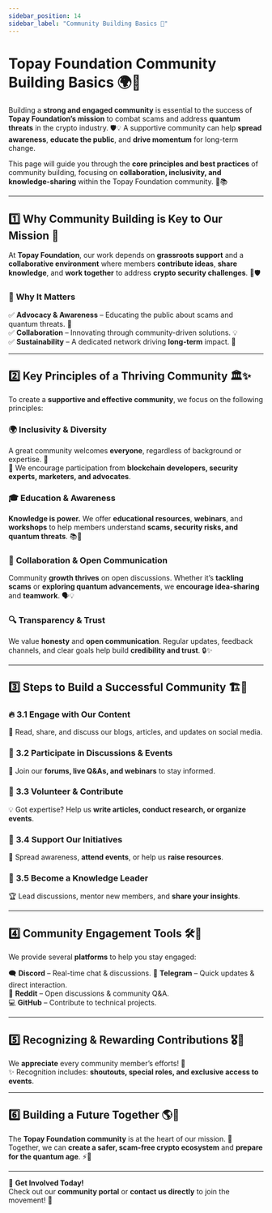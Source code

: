 ```yaml
---
sidebar_position: 14
sidebar_label: "Community Building Basics 🤝"
---
```


# **Topay Foundation Community Building Basics 🌍🚀**

Building a **strong and engaged community** is essential to the success of **Topay Foundation’s mission** to combat scams and address **quantum threats** in the crypto industry. 🛡️💡 A supportive community can help **spread awareness**, **educate the public**, and **drive momentum** for long-term change.

This page will guide you through the **core principles and best practices** of community building, focusing on **collaboration, inclusivity, and knowledge-sharing** within the Topay Foundation community. 🤝📚

---

## 1️⃣ **Why Community Building is Key to Our Mission 🎯**

At **Topay Foundation**, our work depends on **grassroots support** and a **collaborative environment** where members **contribute ideas**, **share knowledge**, and **work together** to address **crypto security challenges**. 🔐🛡️

### 🚀 **Why It Matters**

✅ **Advocacy & Awareness** – Educating the public about scams and quantum threats. 📢  
✅ **Collaboration** – Innovating through community-driven solutions. 💡  
✅ **Sustainability** – A dedicated network driving **long-term** impact. 🌱  

---

## 2️⃣ **Key Principles of a Thriving Community 🏛️✨**

To create a **supportive and effective community**, we focus on the following principles:

### 🌍 **Inclusivity & Diversity**  

A great community welcomes **everyone**, regardless of background or expertise. 🤝  
🔹 We encourage participation from **blockchain developers, security experts, marketers, and advocates**.  

### 🎓 **Education & Awareness**  

**Knowledge is power.** We offer **educational resources**, **webinars**, and **workshops** to help members understand **scams, security risks, and quantum threats**. 📚🧠  

### 🔄 **Collaboration & Open Communication**  

Community **growth thrives** on open discussions. Whether it’s **tackling scams** or **exploring quantum advancements**, we **encourage idea-sharing** and **teamwork**. 🗣️💡  

### 🔍 **Transparency & Trust**  

We value **honesty** and **open communication**. Regular updates, feedback channels, and clear goals help build **credibility and trust**. 🔒✨  

---

## 3️⃣ **Steps to Build a Successful Community 🏗️🤩**

### 🔥 **3.1 Engage with Our Content**  

📖 Read, share, and discuss our blogs, articles, and updates on social media.  

### 🎤 **3.2 Participate in Discussions & Events**  

💬 Join our **forums, live Q&As, and webinars** to stay informed.  

### 🤲 **3.3 Volunteer & Contribute**  

💡 Got expertise? Help us **write articles, conduct research, or organize events**.  

### 📢 **3.4 Support Our Initiatives**  

👥 Spread awareness, **attend events**, or help us **raise resources**.  

### 🎯 **3.5 Become a Knowledge Leader**  

🏆 Lead discussions, mentor new members, and **share your insights**.  

---

## 4️⃣ **Community Engagement Tools 🛠️📡**

We provide several **platforms** to help you stay engaged:  

🗨️ **Discord** – Real-time chat & discussions.
💬 **Telegram** – Quick updates & direct interaction.  
📜 **Reddit** – Open discussions & community Q&A.  
💻 **GitHub** – Contribute to technical projects.  

---

## 5️⃣ **Recognizing & Rewarding Contributions 🎖️👏**  

We **appreciate** every community member’s efforts! 🌟  
✨ Recognition includes: **shoutouts, special roles, and exclusive access to events**.  

---

## 6️⃣ **Building a Future Together 🌎💙**  

The **Topay Foundation community** is at the heart of our mission. 💪  
Together, we can **create a safer, scam-free crypto ecosystem** and **prepare for the quantum age**. ⚡🔐  

---

💌 **Get Involved Today!**  
Check out our **community portal** or **contact us directly** to join the movement! 🚀
